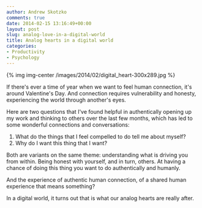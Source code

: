 ```yaml
---
author: Andrew Skotzko
comments: true
date: 2014-02-15 13:16:49+00:00
layout: post
slug: analog-love-in-a-digital-world
title: Analog hearts in a digital world
categories:
- Productivity
- Psychology
---
```


{% img img-center /images/2014/02/digital_heart-300x289.jpg %}

If there's ever a time of year when we want to feel human connection, it's around Valentine's Day. And connection requires vulnerability and honesty, experiencing the world through another's eyes.

Here are two questions that I've found helpful in authentically opening up my work and thinking to others over the last few months, which has led to some wonderful connections and conversations:
  1. What do the things that I feel compelled to do tell me about myself?
  1. Why do I want this thing that I want?

Both are variants on the same theme: understanding what is driving you from within. Being honest with yourself, and in turn, others. At having a chance of doing this thing you want to do authentically and humanly.

And the experience of authentic human connection, of a shared human experience that means something?

In a digital world, it turns out that is what our analog hearts are really after.
